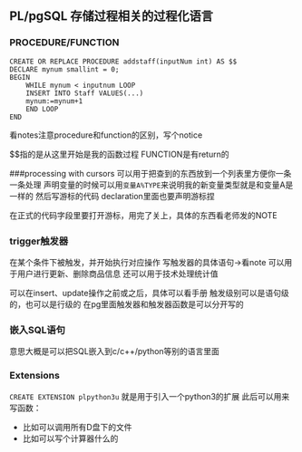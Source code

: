 ## PL/pgSQL 存储过程相关的过程化语言

### PROCEDURE/FUNCTION

```
CREATE OR REPLACE PROCEDURE addstaff(inputNum int) AS $$
DECLARE mynum smallint = 0;
BEGIN
    WHILE mynum < inputnum LOOP
    INSERT INTO Staff VALUES(...)
    mynum:=mynum+1
    END LOOP
END

```

看notes注意procedure和function的区别，写个notice

$$指的是从这里开始是我的函数过程
FUNCTION是有return的


###processing with cursors
可以用于把查到的东西放到一个列表里方便你一条一条处理
声明变量的时候可以用`变量A%TYPE`来说明我的新变量类型就是和变量A是一样的
然后写游标的代码
declaration里面也要声明游标捏

在正式的代码字段里要打开游标，用完了关上，具体的东西看老师发的NOTE

### trigger触发器
在某个条件下被触发，并开始执行对应操作
写触发器的具体语句->看note
可以用于用户进行更新、删除商品信息
还可以用于技术处理统计值

可以在insert、update操作之前或之后，具体可以看手册
触发级别可以是语句级的，也可以是行级的
在pg里面触发器和触发器函数是可以分开写的

### 嵌入SQL语句
意思大概是可以把SQL嵌入到c/c++/python等别的语言里面

### Extensions
`CREATE EXTENSION plpython3u` 就是用于引入一个python3的扩展
此后可以用来写函数：
- 比如可以调用所有D盘下的文件
- 比如可以写个计算器什么的

